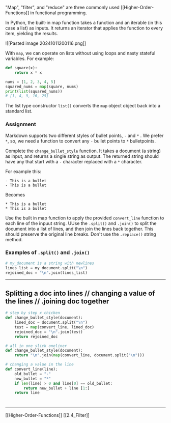 "Map", "filter", and "reduce" are three commonly used [[Higher-Order-Functions]] in functional programming.

In Python, the built-in map function takes a function and an iterable (in this case a list) as inputs. 
It returns an iterator that applies the function to every item, yielding the results.

![[Pasted image 20241011200116.png]]

With `map`, we can operate on lists without using loops and nasty stateful variables.
For example: 

``` python
def square(x):
    return x * x

nums = [1, 2, 3, 4, 5]
squared_nums = map(square, nums)
print(list(squared_nums))
# [1, 4, 9, 16, 25]
```

The list type constructor `list()` converts the `map` object object back into a standard list.

### Assignment
Markdown supports two different styles of bullet points, `-` and `*` . 
We prefer `*`, so, we need a function to convert any `-` bullet points to `*` bulletpoints.

Complete the `change_bullet_style` function. 
It takes a document (a string) as input, and returns a single string as output.
The returned string should have any that start with a `-` character replaced with a `*` character.

For example this:

``` 
- This is a bullet
- This is a bullet
```

Becomes

```
* This is a bullet
* This is a bullet
```

Use the built in map function to apply the provided `convert_line` function to each line of the inpuut string. UUse the `.split()` and `.join()` to split the document into a list of lines, and then join the lines back together. This should preserve the original line breaks. Don't use the `.replace()` string method.

### Examples of `.split()` and `.join()`

``` python
# my_document is a string with newlines
lines_list = my_document.split("\n")
rejoined_doc = "\n".join(lines_list)
```

---

## Splitting a doc into lines // changing a value of the lines // .joining doc together 

```python
# step by step x chicken
def change_bullet_style(document):
	lined_doc = document.split("\n")
	test = map(convert_line, lined_doc)
	rejoined_doc = "\n".join(test)
	return rejoined_doc
```

``` python
# all in one slick oneliner
def change_bullet_style(document):
	return "\n".join(map(convert_line, document.split("\n")))
```

``` python
# changing a value in the line
def convert_line(line);
	old_bullet = "-"
	new_bullet = "*"
	if len(line) > 0 and line[0] == old_bullet:
		return new_bullet + line [1:]
	return line
```

#
---
[[Higher-Order-Functions]]
[[2.4_Filter]]